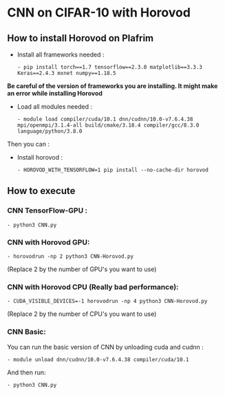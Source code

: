 # CNN on CIFAR-10 with Horovod

## How to install Horovod on Plafrim

- Install all frameworks needed : 

      - pip install torch==1.7 tensorflow==2.3.0 matplotlib==3.3.3 Keras==2.4.3 mxnet numpy==1.18.5

**Be careful of the version of frameworks you are installing. It might make an error while installing Horovod**

- Load all modules needed : 
         
      - module load compiler/cuda/10.1 dnn/cudnn/10.0-v7.6.4.38 mpi/openmpi/3.1.4-all build/cmake/3.18.4 compiler/gcc/8.3.0 language/python/3.8.0

Then you can :

- Install horovod : 
 
      - HOROVOD_WITH_TENSORFLOW=1 pip install --no-cache-dir horovod

## How to execute

### CNN TensorFlow-GPU :

    - python3 CNN.py
  
### CNN with Horovod GPU:
  
    - horovodrun -np 2 python3 CNN-Horovod.py 
   (Replace 2 by the number of GPU's you want to use)
   
### CNN with Horovod CPU (Really bad performance):
   
    - CUDA_VISIBLE_DEVICES=-1 horovodrun -np 4 python3 CNN-Horovod.py 
   (Replace 2 by the number of CPU's you want to use)
   
### CNN Basic:

  You can run the basic version of CNN by unloading cuda and cudnn :
      
    - module unload dnn/cudnn/10.0-v7.6.4.38 compiler/cuda/10.1
      
  And then run:
      
    - python3 CNN.py

